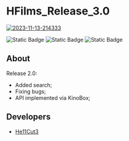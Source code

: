 # HFilms_Release_3.0

 
<a href="https://ibb.co/3MHxy4t"><img src="https://i.ibb.co/ww1nNBD/2023-11-13-214333.png" alt="2023-11-13-214333" border="0"></a><br />


![Static Badge](https://img.shields.io/badge/Framework-ASP.NET_6.0-purple?logo=dotnet) ![Static Badge](https://img.shields.io/badge/Language-C%23-purple?logo=csharp) ![Static Badge](https://img.shields.io/badge/DataBase-MSSQL-purple?logo=microsoftsqlserver)

## About

Release 2.0:
* Added search;
* Fixing bugs;
* API implemented via KinoBox;

## Developers

- [He11Cut3](https://github.com/He11Cut3)
